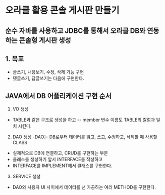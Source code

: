 # 오라클 활용 콘솔 게시판 만들기

## 순수 자바를 사용하고 JDBC를 통해서 오라클 DB와 연동하는 콘솔형 게시판 생성

## 1. 목표
* 글쓰기, 내용보기, 수정, 삭제 기능 구현
* 댓글쓰기, 답글쓰기는 다음에 구현한다.

## JAVA에서 DB 어플리케이션 구현 순서
1. VO 생성
- TABLE과 같은 구조로 생성을 하고
-- member 변수 이름도 TABLE의 칼럼과 일치 시킨다.

2. DAO 생성 
-DAO는 DB로부터 데이터를 읽고, 쓰고, 수정하고, 삭제할 때 사용할 CLASS
- 실제적으로 DB에 연결하고, CRUD를 구현하는 부분
- 클래스를 생성하기 앞서 INTERFACE를 작성하고 
- INTERFACE를 IMPLEMENT해서 클래스를 구현한다.

3. SERVICE 생성
- DAO와 사용자 UI 사이에서 데이터를 선 가공하는 여러 METHOD를 구현한다.